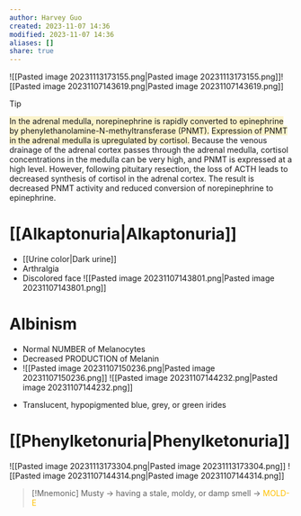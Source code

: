 ```yaml
---
author: Harvey Guo
created: 2023-11-07 14:36
modified: 2023-11-07 14:36
aliases: []
share: true
---
```


![[Pasted image 20231113173155.png|Pasted image 20231113173155.png]]![[Pasted image 20231107143619.png|Pasted image 20231107143619.png]]
>[!tip] 
><span style="background:rgba(240, 200, 0, 0.2)">In the adrenal medulla, norepinephrine is rapidly converted to epinephrine by phenylethanolamine-N-methyltransferase (PNMT).</span>
><span style="background:rgba(240, 200, 0, 0.2)">Expression of PNMT in the adrenal medulla is upregulated by cortisol.</span>  Because the venous drainage of the adrenal cortex passes through the adrenal medulla, cortisol concentrations in the medulla can be very high, and PNMT is expressed at a high level.  However, following pituitary resection, the loss of ACTH leads to decreased synthesis of cortisol in the adrenal cortex.  The result is decreased PNMT activity and reduced conversion of norepinephrine to epinephrine.
# [[Alkaptonuria|Alkaptonuria]]
- [[Urine color|Dark urine]]
- Arthralgia
- Discolored face
![[Pasted image 20231107143801.png|Pasted image 20231107143801.png]]
# Albinism
- Normal NUMBER of Melanocytes
- Decreased PRODUCTION of Melanin
- ![[Pasted image 20231107150236.png|Pasted image 20231107150236.png]]
![[Pasted image 20231107144232.png|Pasted image 20231107144232.png]]
+ Translucent, hypopigmented blue, grey, or green irides
# [[Phenylketonuria|Phenylketonuria]]
![[Pasted image 20231113173304.png|Pasted image 20231113173304.png]]
![[Pasted image 20231107144314.png|Pasted image 20231107144314.png]]
>[!Mnemonic] 
>Musty -> having a stale, moldy, or damp smell -> <font color="#ffc000">MOLD-E</font>